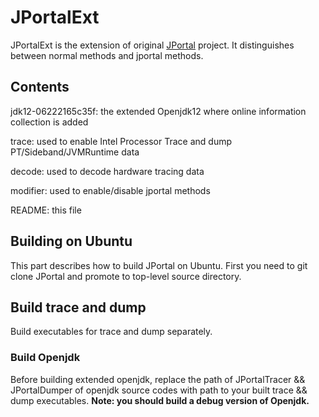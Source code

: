 # JPortalExt

​JPortalExt is the extension of original [JPortal](https://github.com/JPortal-system/system) project. It distinguishes between normal methods and jportal methods.

## Contents

​jdk12-06222165c35f:     the extended Openjdk12 where online information collection is added

​trace:                  used to enable Intel Processor Trace and dump PT/Sideband/JVMRuntime data

​decode:                 used to decode hardware tracing data

modifier:               used to enable/disable jportal methods

​README:                 this file

## Building on Ubuntu

This part describes how to build JPortal on Ubuntu. First you need to git clone JPortal and promote to top-level source directory.

## Build trace and dump

Build executables for trace and dump separately.

### Build Openjdk

​Before building extended openjdk, replace the path of JPortalTracer && JPortalDumper of openjdk source codes with path to your built trace && dump executables.
**Note: you should build a debug version of Openjdk.**
